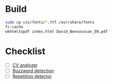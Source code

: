 # Build

```bash
sudo cp css/fonts/*.ttf /usr/share/fonts
fc-cache
wkhtmltopdf index.html David_Bensoussan_EN.pdf
```

# Checklist

- [ ] [CV analyzer](https://resumeworded.com)
- [ ] [Buzzword detection](https://www.kopf.com.br/buzzwordmaster/#result-summary)
- [ ] [Repetition detector](https://www.repetition-detector.com/?p=online)
